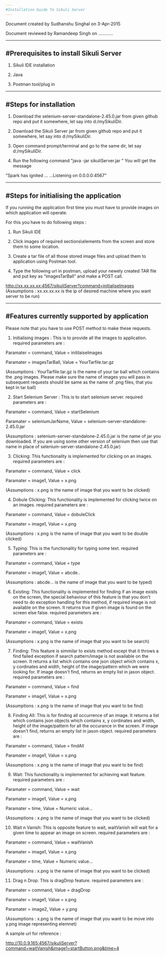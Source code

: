 ```yaml
---
#Installation Guide To Sikuli Server
---
```


Document created by Sudhanshu Singhal on 3-Apr-2015

Document reviewed by Ramandeep Singh on ............

---
#Prerequisites to install Sikuli Server
---
1) Sikuli IDE installation

2) Java

3) Postman tool/plug in

---
#Steps for installation
---
1) Download the selenium-server-standalone-2.45.0.jar from given github repo and put it
somewhere, let say into d:/mySikuliDir.

2) Download the Sikuli Server jar from given github repo and put it
somewhere, let say into d:/mySikuliDir.

3) Open command prompt/terminal and go to the
same dir, let say d:/mySikuliDir.

4) Run the following command "java -jar sikuliServer.jar "
You will get the message 


"Spark has ignited ...
                  ...Listening on 0.0.0.0:4567"


---
#Steps for initialising the application
---
If you running the application first time you must have to provide images on which application will operate.

For this you have to do following steps :

1) Run Sikuli IDE

2) Click images of required sections\elements from the screen and store them to some location.

3) Create a tar file of all those stored image files and upload them to application using Postman tool.

4) Type the following url in postman, upload your newely created TAR file and put key as “imagesTarBall” and make a POST call.


http://xx.xx.xx.xx:4567/sikuliServer?command=initialiseImages
(Assumptions : xx.xx.xx.xx is the ip of desired machine where you want server to be run)

---
#Features currently supported by application
---

Please note that you have to use POST method to make these requests.

1) Initialising images : This is to provide all the images to application.
required parameters are :

Paramater = command, Value = initilaiseImages

Paramater = imagesTarBall, Value = YourTarfile.tar.gz

(Assumptions : YourTarfile.tar.gz is the name of your tar ball which contains the .png images. Please make sure the name of images you will pass in subsequent requests should be same as the name of .png files, that you kept in tar ball)

2) Start Selenium Server : This is to start selenium server.
required parameters are :

Paramater = command, Value = startSelenium

Paramater = seleniumJarName, Value = selenium-server-standalone-2.45.0.jar

(Assumptions : selenium-server-standalone-2.45.0.jar is the name of jar you downloaded. If you are using some other version of selenium then use that name in place of selenium-server-standalone-2.45.0.jar)

3) Clicking: This functionality is implemented for clicking on an images.
required parameters are :

Paramater = command, Value = click

Paramater = image1, Value = x.png

(Assumptions : x.png is the name of image that you want to be clicked)

4) Dobule Clicking: This functionality is implemented for clicking twice on an images.
required parameters are :

Paramater = command, Value = dobuleClick

Paramater = image1, Value = x.png

(Assumptions : x.png is the name of image that you want to be double clicked)

5) Typing: This is the functionality for typing some text.
required parameters are :

Paramater = command, Value = type

Paramater = image1, Value = abcde..

(Assumptions : abcde... is the name of image that you want to be typed)

6) Existing: This functionality is implemented for finding if an image exists on the screen, the special behaviour of this feature is that you don't need to do exception handling for this method, if required image is not available on the screen. It returns true if given image is found on the screen else false.
required parameters are :

Paramater = command, Value = exists

Paramater = image1, Value = x.png

(Assumptions : x.png is the name of image that you want to be search)

7) Finding: This feature is simmilar to exists method except that it throws a find failed exception if search pattern/image is not available on the screen.
It returns a list which contains one json object which contains x, y cordinates and width, height of the image/pattern which we were looking for. If image doesn't find, returns an empty list in jason object.
required parameters are :

Paramater = command, Value = find

Paramater = image1, Value = x.png

(Assumptions : x.png is the name of image that you want to be find)

8) Finding All: This is for finding all occurrence of an image.
It returns a list which contains json objects which contains x, y cordinates and width, height of the image/pattern for all the occurance in the screen. If image doesn't find, returns an empty list in jason object.
required parameters are :

Paramater = command, Value = findAll

Paramater = image1, Value = x.png

(Assumptions : x.png is the name of image that you want to be find)

9) Wait: This functionality is implemented for achieving  wait feature.
required parameters are :

Paramater = command, Value = wait

Paramater = image1, Value = x.png

Paramater = time, Value = Numeric value…

(Assumptions : x.png is the name of image that you want to be clicked)

10) Wait n Vanish: This is opposite feature to wait, waitVanish will wait for a  given time to appear an image on screen.
required parameters are :

Paramater = command, Value = waitVanish

Paramater = image1, Value = x.png

Paramater = time, Value = Numeric value…

(Assumptions : x.png is the name of image that you want to be clicked)

11) Drag n Drop: This is dragDrop feature.
required parameters are :

Paramater = command, Value = dragDrop

Paramater = image1, Value = x.png

Paramater = image2, Value = y.png

(Assumptions : x.png is the name of image that you want to be move into y.png image representing elemnet)

A sample url for reference : 

http://10.0.9.165:4567/sikuliServer?command=waitVanish&image1=startButton.png&time=4 




